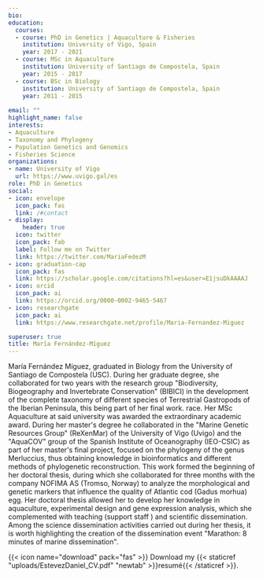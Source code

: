 ```yaml
---
bio:
education:
  courses:
  - course: PhD in Genetics | Aquaculture & Fisheries
    institution: University of Vigo, Spain
    year: 2017 - 2021
  - course: MSc in Aquaculture
    institution: University of Santiago de Compostela, Spain
    year: 2015 - 2017
  - course: BSc in Biology
    institution: University of Santiago de Compostela, Spain
    year: 2011 - 2015
    
email: ""
highlight_name: false
interests:
- Aquaculture
- Taxonomy and Phylogeny
- Population Genetics and Genomics
- Fisheries Science
organizations:
- name: University of Vigo
  url: https://www.uvigo.gal/es
role: PhD in Genetics
social:
- icon: envelope
  icon_pack: fas
  link: /#contact
- display:
    header: true
  icon: twitter
  icon_pack: fab
  label: Follow me on Twitter
  link: https://twitter.com/MariaFedezM
- icon: graduation-cap
  icon_pack: fas
  link: https://scholar.google.com/citations?hl=es&user=E1jsuDkAAAAJ
- icon: orcid
  icon_pack: ai
  link: https://orcid.org/0000-0002-9465-5467
- icon: researchgate
  icon_pack: ai
  link: https://www.researchgate.net/profile/Maria-Fernandez-Miguez

superuser: true
title: María Fernández-Míguez
---
```


María Fernández Míguez, graduated in Biology from the University of Santiago de Compostela (USC). During her graduate degree, she collaborated for two years with the research group "Biodiversity, Biogeography and Invertebrate Conservation" (BIBICI) in the development of the complete taxonomy of different species of Terrestrial Gastropods of the Iberian Peninsula, this being part of her final work. race. Her MSc Aquaculture at said university was awarded the extraordinary academic award. During her master's degree he collaborated in the "Marine Genetic Resources Group" (ReXenMar) of the University of Vigo (Uvigo) and the "AquaCOV" group of the Spanish Institute of Oceanography (IEO-CSIC) as part of her master's final project, focused on the phylogeny of the genus Merluccius, thus obtaining knowledge in bioinformatics and different methods of phylogenetic reconstruction. This work formed the beginning of her doctoral thesis, during which she collaborated for three months with the company NOFIMA AS (Tromso, Norway) to analyze the morphological and genetic markers that influence the quality of Atlantic cod (Gadus morhua) egg. Her doctoral thesis allowed her to develop her knowledge in aquaculture, experimental design and gene expression analysis, which she complemented with teaching (support staff ) and scientific dissemination. Among the science dissemination activities carried out during her thesis, it is worth highlighting the creation of the dissemination event "Marathon: 8 minutes of marine dissemination".

{{< icon name="download" pack="fas" >}} Download my {{< staticref "uploads/EstevezDaniel_CV.pdf" "newtab" >}}resumé{{< /staticref >}}.
